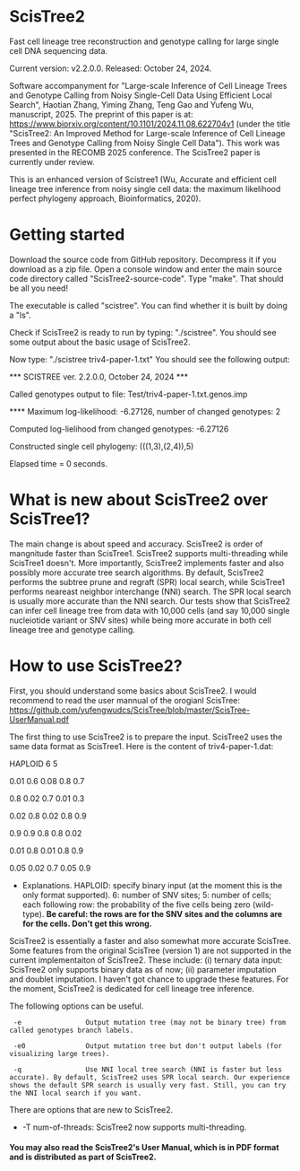 # ScisTree2
Fast cell lineage tree reconstruction and genotype calling for large single cell DNA sequencing data.  

Current version: v2.2.0.0. Released: October 24, 2024.

Software accompanyment for "Large-scale Inference of Cell Lineage Trees and Genotype Calling from Noisy Single-Cell Data Using Efficient Local Search", Haotian Zhang, Yiming Zhang, Teng Gao and Yufeng Wu, manuscript, 2025. The preprint of this paper is at: https://www.biorxiv.org/content/10.1101/2024.11.08.622704v1 (under the title "ScisTree2: An Improved Method for Large-scale Inference of Cell Lineage Trees and Genotype Calling from Noisy Single Cell Data"). This work was presented in the RECOMB 2025 conference. The ScisTree2 paper is currently under review.

This is an enhanced version of Scistree1 (Wu, Accurate and efficient cell lineage tree inference from noisy single cell data: the maximum likelihood perfect phylogeny approach, Bioinformatics, 2020). 

# Getting started
Download the source code from GitHub repository. Decompress it if you download as a zip file. Open a console window and enter the main source code directory called "ScisTree2-source-code". Type "make". That should be all you need!

The executable is called "scistree". You can find whether it is built by doing a "ls". 

Check if ScisTree2 is ready to run by typing: "./scistree". You should see some output about the basic usage of ScisTree2. 

Now type: "./scistree triv4-paper-1.txt"
You should see the following output:

*** SCISTREE ver. 2.2.0.0, October 24, 2024 ***   

Called genotypes output to file: Test/triv4-paper-1.txt.genos.imp

**** Maximum log-likelihood: -6.27126, number of changed genotypes: 2

Computed log-lielihood from changed genotypes: -6.27126

Constructed single cell phylogeny: (((1,3),(2,4)),5)

Elapsed time = 0 seconds.

# What is new about ScisTree2 over ScisTree1?
The main change is about speed and accuracy. ScisTree2 is order of mangnitude faster than ScisTree1. ScisTree2 supports multi-threading while ScisTree1 doesn't. More importantly, ScisTree2 implements faster and also possibly more accurate tree search algorithms. By default, ScisTree2 performs the subtree prune and regraft (SPR) local search, while ScisTree1 performs neareast neighbor interchange (NNI) search. The SPR local search is usually more accurate than the NNI search. Our tests show that ScisTree2 can infer cell lineage tree from data with 10,000 cells (and say 10,000 single nucleiotide variant or SNV sites) while being more accurate in both cell lineage tree and genotype calling. 

# How to use ScisTree2?
First, you should understand some basics about ScisTree2. I would recommend to read the user mannual of the orogianl ScisTree: https://github.com/yufengwudcs/ScisTree/blob/master/ScisTree-UserManual.pdf

The first thing to use ScisTree2 is to prepare the input. ScisTree2 uses the same data format as ScisTree1. Here is the content of triv4-paper-1.dat:

HAPLOID 6 5  

0.01 0.6 0.08 0.8 0.7   

0.8 0.02 0.7 0.01 0.3   

0.02 0.8 0.02 0.8 0.9   

0.9 0.9 0.8 0.8 0.02   

0.01 0.8 0.01 0.8 0.9   

0.05 0.02 0.7 0.05 0.9  


* Explanations. HAPLOID: specify binary input (at the moment this is the only format supported). 6: number of SNV sites; 5: number of cells; each following row: the probability of the five cells being zero (wild-type). **Be careful: the rows are for the SNV sites and the columns are for the cells. Don't get this wrong.**

ScisTree2 is essentially a faster and also somewhat more accurate ScisTree. Some features from the original ScisTree (version 1) are not supported in the current implementaiton of ScisTree2. These include: (i) ternary data input: ScisTree2 only supports binary data as of now; (ii) parameter imputation and doublet imputation. I haven't got chance to upgrade these features. For the moment, ScisTree2 is dedicated for cell lineage tree inference.

The following options can be useful.

	 -e                Output mutation tree (may not be binary tree) from called genotypes branch labels.
  
	 -e0               Output mutation tree but don't output labels (for visualizing large trees).
  
	 -q                Use NNI local tree search (NNI is faster but less accurate). By default, ScisTree2 uses SPR local search. Our experience shows the default SPR search is usually very fast. Still, you can try the NNI local search if you want.

There are options that are new to ScisTree2.

* -T num-of-threads:  ScisTree2 now supports multi-threading. 

#### You may also read the ScisTree2's User Manual, which is in PDF format and is distributed as part of ScisTree2. 
